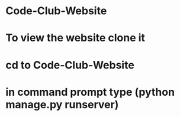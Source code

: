 # Code-Club-Website
# To view the website clone it
# cd to Code-Club-Website
# in command prompt type (python manage.py runserver)
